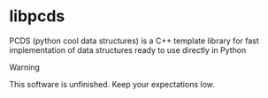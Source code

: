 # libpcds
PCDS (python cool data structures) is a C++ template library for fast implementation of data structures ready to use directly in Python

> [!WARNING]
> This software is unfinished. Keep your expectations low.
